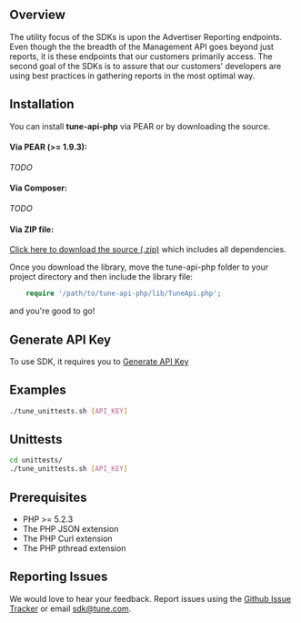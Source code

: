 
## Overview

The utility focus of the SDKs is upon the Advertiser Reporting endpoints. Even though the the breadth of the Management API goes beyond just reports, it is these endpoints that our customers primarily access. The second goal of the SDKs is to assure that our customers’ developers are using best practices in gathering reports in the most optimal way.

## Installation

You can install **tune-api-php** via PEAR or by downloading the source.

#### Via PEAR (>= 1.9.3):

*TODO*

#### Via Composer:

*TODO*

#### Via ZIP file:

[Click here to download the source
(.zip)](https://github.com/MobileAppTracking/tune-api-php/archive/master.zip) which includes all
dependencies.

Once you download the library, move the tune-api-php folder to your project
directory and then include the library file:

```php
    require '/path/to/tune-api-php/lib/TuneApi.php';
```

and you're good to go!

## Generate API Key

To use SDK, it requires you to [Generate API Key](http://developers.mobileapptracking.com/generate-api-key/)

## Examples

```bash
./tune_unittests.sh [API_KEY]
```

## Unittests

```bash
cd unittests/
./tune_unittests.sh [API_KEY]
```

## Prerequisites

* PHP >= 5.2.3
* The PHP JSON extension
* The PHP Curl extension
* The PHP pthread extension

## Reporting Issues

We would love to hear your feedback. Report issues using the [Github
Issue Tracker](https://github.com/MobileAppTracking/tune-api-php/issues) or email
[sdk@tune.com](mailto:sdk@tune.com).
